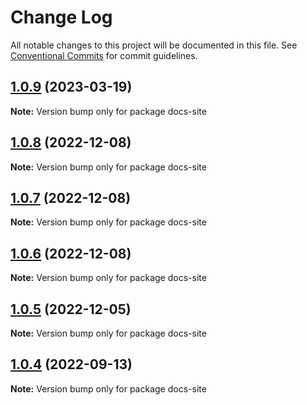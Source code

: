 # Change Log

All notable changes to this project will be documented in this file.
See [Conventional Commits](https://conventionalcommits.org) for commit guidelines.

## [1.0.9](https://github.com/phphe/virtual-list/compare/docs-site@1.0.8...docs-site@1.0.9) (2023-03-19)

**Note:** Version bump only for package docs-site





## [1.0.8](https://github.com/phphe/virtual-list/compare/docs-site@1.0.7...docs-site@1.0.8) (2022-12-08)

**Note:** Version bump only for package docs-site





## [1.0.7](https://github.com/phphe/virtual-list/compare/docs-site@1.0.6...docs-site@1.0.7) (2022-12-08)

**Note:** Version bump only for package docs-site





## [1.0.6](https://github.com/phphe/virtual-list/compare/docs-site@1.0.5...docs-site@1.0.6) (2022-12-08)

**Note:** Version bump only for package docs-site





## [1.0.5](https://github.com/phphe/virtual-list/compare/docs-site@1.0.4...docs-site@1.0.5) (2022-12-05)

**Note:** Version bump only for package docs-site





## [1.0.4](https://github.com/phphe/virtual-list/compare/docs-site@1.0.3...docs-site@1.0.4) (2022-09-13)

**Note:** Version bump only for package docs-site

